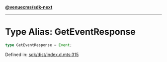 [**@venuecms/sdk-next**](../Index.md)

***

# Type Alias: GetEventResponse

```ts
type GetEventResponse = Event;
```

Defined in: [sdk/dist/index.d.mts:315](https://github.com/venuecms/sdk/blob/9b35c3f75ba3cd0722f50bc82d98f2f4dd56e037/packages/sdk/dist/index.d.mts#L315)
